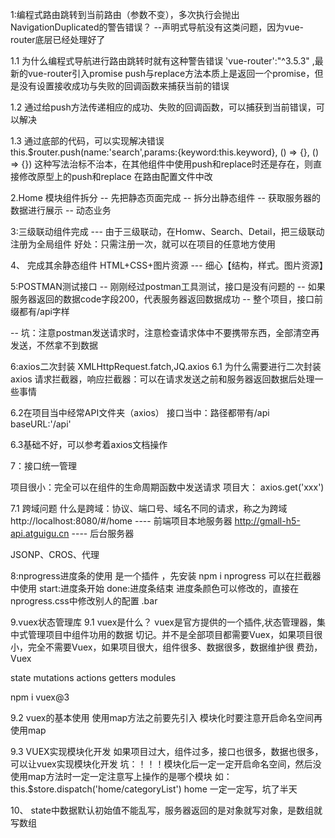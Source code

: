 1:编程式路由跳转到当前路由（参数不变），多次执行会抛出NavigationDuplicated的警告错误？
--声明式导航没有这类问题，因为vue-router底层已经处理好了

1.1  为什么编程式导航进行路由跳转时就有这种警告错误
'vue-router':"^3.5.3" ,最新的vue-router引入promise
push与replace方法本质上是返回一个promise，但是没有设置接收成功与失败的回调函数来捕获当前的错误

1.2 通过给push方法传递相应的成功、失败的回调函数，可以捕获到当前错误，可以解决

1.3 通过底部的代码，可以实现解决错误
this.$router.push(name:'search',params:{keyword:this.keyword}, () => {}, () => {})
这种写法治标不治本，在其他组件中使用push和replace时还是存在，则直接修改原型上的push和replace
在路由配置文件中改









2.Home 模块组件拆分
-- 先把静态页面完成
-- 拆分出静态组件
-- 获取服务器的数据进行展示
-- 动态业务







3:三级联动组件完成
--- 由于三级联动，在Homw、Search、Detail，把三级联动注册为全局组件
好处：只需注册一次，就可以在项目的任意地方使用








4、 完成其余静态组件
HTML+CSS+图片资源 --- 细心【结构，样式。图片资源】









5:POSTMAN测试接口
-- 刚刚经过postman工具测试，接口是没有问题的
-- 如果服务器返回的数据code字段200，代表服务器返回数据成功
-- 整个项目，接口前缀都有/api字样

-- 坑：注意postman发送请求时，注意检查请求体中不要携带东西，全部清空再发送，不然拿不到数据








6:axios二次封装
XMLHttpRequest.fatch,JQ.axios
6.1 为什么需要进行二次封装axios
请求拦截器，响应拦截器：可以在请求发送之前和服务器返回数据后处理一些事情

6.2在项目当中经常API文件夹（axios）
接口当中：路径都带有/api
baseURL:'/api'

6.3基础不好，可以参考着axios文档操作







7：接口统一管理

项目很小：完全可以在组件的生命周期函数中发送请求
项目大： axios.get('xxx')

 7.1 跨域问题
 什么是跨域：协议、端口号、域名不同的请求，称之为跨域
 http://localhost:8080/#/home    ---- 前端项目本地服务器
 http://gmall-h5-api.atguigu.cn  ---- 后台服务器

 JSONP、CROS、代理






 8:nprogress进度条的使用
    是一个插件 ，先安装 npm i nprogress
    可以在拦截器中使用
    start:进度条开始
    done:进度条结束
    进度条颜色可以修改的，直接在nprogress.css中修改别人的配置 .bar









9.vuex状态管理库
9.1 vuex是什么？
vuex是官方提供的一个插件,状态管理器，集中式管理项目中组件功用的数据
切记。并不是全部项目都需要Vuex，如果项目很小，完全不需要Vuex，如果项目很大，组件很多、数据很多，数据维护很
    费劲，Vuex

state
mutations
actions
getters
modules

npm i vuex@3

9.2 vuex的基本使用
使用map方法之前要先引入
模块化时要注意开启命名空间再使用map

9.3 VUEX实现模块化开发
如果项目过大，组件过多，接口也很多，数据也很多，可以让vuex实现模块化开发
坑：！！！模块化后一定一定开启命名空间，然后没使用map方法时一定一定注意写上操作的是哪个模块
    如：this.$store.dispatch('home/categoryList')
    home 一定一定写，坑了半天








10、
state中数据默认初始值不能乱写，服务器返回的是对象就写对象，是数组就写数组